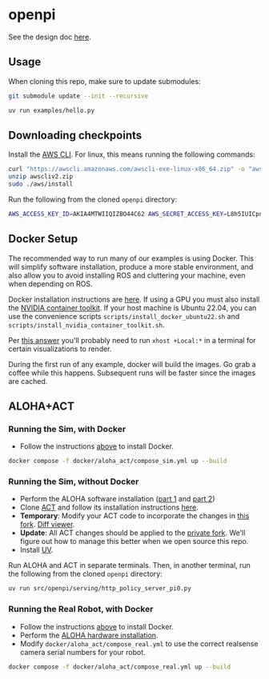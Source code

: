 # openpi

See the design doc [here](https://docs.google.com/document/d/1ykjuV0GjuaYGzhppasmGlldJ5TOA-UCETBHKoxeoyqw/edit).

## Usage

When cloning this repo, make sure to update submodules:

```bash
git submodule update --init --recursive
```

```bash
uv run examples/hello.py
```

## Downloading checkpoints

Install the [AWS CLI](https://docs.aws.amazon.com/cli/latest/userguide/getting-started-install.html). For linux, this means running the following commands:

```bash
curl "https://awscli.amazonaws.com/awscli-exe-linux-x86_64.zip" -o "awscliv2.zip"
unzip awscliv2.zip
sudo ./aws/install
```

Run the following from the cloned `openpi` directory:

```bash
AWS_ACCESS_KEY_ID=AKIA4MTWIIQIZBO44C62 AWS_SECRET_ACCESS_KEY=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 aws s3 sync s3://openpi-assets/checkpoints/pi0_base ./checkpoints/pi0_base
```

## Docker Setup

The recommended way to run many of our examples is using Docker. This will simplify software installation, produce a more stable environment, and also
allow you to avoid installing ROS and cluttering your machine, even when depending on ROS.

Docker installation instructions are [here](https://docs.docker.com/engine/install/). If using a GPU you must also install the [NVIDIA container toolkit](https://docs.nvidia.com/datacenter/cloud-native/container-toolkit/latest/install-guide.html). If your host machine is Ubuntu 22.04, you can use the convenience scripts `scripts/install_docker_ubuntu22.sh` and `scripts/install_nvidia_container_toolkit.sh`.

Per [this answer](https://askubuntu.com/a/1470341) you'll probably need to run `xhost +Local:*` in a terminal for certain visualizations to render.

During the first run of any example, docker will build the images. Go grab a coffee while this happens. Subsequent runs will be faster since the images are cached.

## ALOHA+ACT

### Running the Sim, with Docker

- Follow the instructions [above](#docker-setup) to install Docker.

```bash
docker compose -f docker/aloha_act/compose_sim.yml up --build
```

### Running the Sim, without Docker

- Perform the ALOHA software installation ([part 1](https://github.com/tonyzhaozh/aloha?tab=readme-ov-file#software-installation---ros) and [part 2](https://github.com/tonyzhaozh/aloha?tab=readme-ov-file#software-installation---conda))
- Clone [ACT](https://github.com/tonyzhaozh/act) and follow its installation instructions [here](https://github.com/tonyzhaozh/act?tab=readme-ov-file#installation).
- **Temporary**: Modify your ACT code to incorporate the changes in [this fork](https://github.com/jimmyt857/act). [Diff viewer](https://github.com/tonyzhaozh/act/compare/main...jimmyt857:main).
- **Update**: All ACT changes should be applied to the [private fork](https://github.com/Physical-Intelligence/act). We'll figure out how to manage this better when we open source this repo.
- Install [UV](https://docs.astral.sh/uv/getting-started/installation/).

Run ALOHA and ACT in separate terminals. Then, in another terminal, run the following from the cloned `openpi` directory:

```bash
uv run src/openpi/serving/http_policy_server_pi0.py
```

### Running the Real Robot, with Docker

- Follow the instructions [above](#docker-setup) to install Docker.
- Perform the [ALOHA hardware installation](https://github.com/tonyzhaozh/aloha?tab=readme-ov-file#hardware-installation).
- Modify `docker/aloha_act/compose_real.yml` to use the correct realsense camera serial numbers for your robot.

```bash
docker compose -f docker/aloha_act/compose_real.yml up --build
```